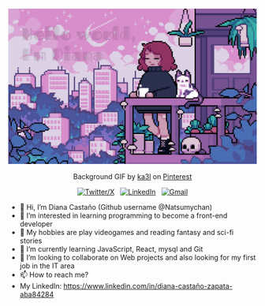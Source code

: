 <div align="center">

[![Hello World, I'm Diana!](assets/no%20adventure%20here_.gif)](https://github.com/Natsumychan)

Background GIF by [ka3l](https://co.pinterest.com/pin/578571883394447043/) on [Pinterest](https://www.pinterest.com/)

[![Twitter/X](https://skillicons.dev/icons?i=twitter)](https://twitter.com/kshyun28) &nbsp;
[![LinkedIn](https://skillicons.dev/icons?i=linkedin)](https://www.linkedin.com/in/jaspergabriel/) &nbsp;
[![Gmail](https://skillicons.dev/icons?i=gmail)](mailto:jasper.d.gabriel@gmail.com?subject=Hello%20Jasper,%20From%20Github)

</div>

-  👋 Hi, I’m Diana Castaño (Github username @Natsumychan)
-  👀 I’m interested in learning programming to become a front-end developer
-  :space_invader: My hobbies are play videogames and reading fantasy and sci-fi stories
-  🌱 I’m currently learning JavaScript, React, mysql and Git
-  💞️ I’m looking to collaborate on Web projects and also looking for my first job in the IT area
-  📫 How to reach me?
-  My LinkedIn: https://www.linkedin.com/in/diana-castaño-zapata-aba84284
